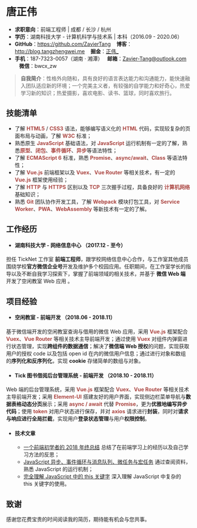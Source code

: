 # 唐正伟

 - **求职意向**：前端工程师  |  成都 / 长沙 / 杭州
 - **学历**：湖南科技大学 - 计算机科学与技术系  |  本科（2016.09 - 2020.06）
 - **GitHub**：https://github.com/ZavierTang &nbsp;&nbsp;&nbsp;**博客**：http://blog.tangzhengwei.me &nbsp;&nbsp;&nbsp;**掘金**：[正伟_](https://juejin.im/user/5b0a64d8f265da0dc82324da/posts)
 - **手机**：187-7323-0057（湖南 · 湘潭）&nbsp;&nbsp;&nbsp;**邮箱**：Zavier-Tang@outlook.com &nbsp;&nbsp;&nbsp;**微信**：bwcx_zw

> **自我简介**：性格外向随和，具有良好的语言表达能力和沟通能力，能快速融入团队适应新的环境；一个完美主义者，有较强的自学能力和好奇心，热爱学习新的知识；热爱摄影，喜欢电影、读书、篮球，同时喜欢旅行。

## 技能清单

- 了解 <span style="color:#ab4642">**HTML5**</span> / <span style="color:#ab4642">**CSS3**</span> 语法，能够编写语义化的 <span style="color:#ab4642">**HTML**</span> 代码，实现较复杂的页面布局与动画，了解 <span style="color:#ab4642">**W3C**</span> 标准；
- 熟悉原生 <span style="color:#ab4642">**JavaScript**</span> 基础语法，对 <span style="color:#ab4642">**JavaScript**</span> 运行机制有一定的了解，熟悉<span style="color:#ab4642">**原型**</span>、<span style="color:#ab4642">**闭包**</span>、<span style="color:#ab4642">**事件循环**</span>、<span style="color:#ab4642">**异步**</span>等语法特性；
- 了解 <span style="color:#ab4642">**ECMAScript 6**</span> 标准，熟悉 <span style="color:#ab4642">**Promise**</span>、<span style="color:#ab4642">**async/await**</span>、<span style="color:#ab4642">**Class**</span> 等语法特性；
- 了解 <span style="color:#ab4642">**Vue.js**</span> 前端框架以及 <span style="color:#ab4642">**Vuex**</span>、<span style="color:#ab4642">**Vue Router**</span> 等相关技术，有一定的 <span style="color:#ab4642">**Vue.js**</span> 框架使用经验；
- 了解 <span style="color:#ab4642">**HTTP**</span> 与 <span style="color:#ab4642">**HTTPS**</span> 区别以及 <span style="color:#ab4642">**TCP**</span> 三次握手过程，具备良好的 <span style="color:#ab4642">**计算机网络**</span> 基础知识；
- 熟悉 <span style="color:#ab4642">**Git**</span> 团队协作开发工具，了解 <span style="color:#ab4642">**Webpack** </span>模块打包工具，对 <span style="color:#ab4642">**Service Worker**</span>、<span style="color:#ab4642">**PWA**</span>、<span style="color:#ab4642">**WebAssembly**</span> 等新技术有一定的了解。

## 工作经历

* #### **湖南科技大学 - 网络信息中心 （2017.12 - 至今）**

担任 TickNet 工作室 **前端工程师**，跟学校网络信息中心合作，与工作室其他成员围绕学校**官方微信企业号**开发及维护多个校园应用。任职期间，在工作室学长的指导以及不断自我学习探索下，掌握了前端领域的相关技术，并基于 **微信 Web 端** 开发了空闲教室 Web 应用 。

## 项目经验

* #### **空闲教室 - 前端开发 （2018.06 - 2018.11）**

基于微信端开发的空闲教室查询与借用的微信 Web 应用，采用 <span style="color:#ab4642">**Vue.js**</span> 框架配合 <span style="color:#ab4642">**Vuex**</span>、<span style="color:#ab4642">**Vue Router**</span> 等相关技术主导前端开发；通过使用 <span style="color:#ab4642">**Vuex**</span> 对组件内弹窗进行状态管理，实现**跨组件的数据通信**；解决了**微信端 Web 授权**的问题，实现获取用户的授权 code 以及包括 open id 在内的微信用户信息；通过进行对象和数组的**序列化和反序列化**，实现 **cookie** 存储简单的数组与对象。

- #### **Tick 图书借阅后台管理系统 - 前端开发 （2018.10 - 2018.11）**

Web 端的后台管理系统，采用 <span style="color:#ab4642">**Vue.js**</span> 框架配合 <span style="color:#ab4642">**Vuex**</span>、<span style="color:#ab4642">**Vue Router**</span> 等相关技术主导前端开发；采用 <span style="color:#ab4642">**Element-UI**</span> 搭建友好的用户界面，实现侧边栏菜单导航与**数据表格动态分页**展示；采用 <span style="color:#ab4642">**async / await**</span> 代替 <span style="color:#ab4642">**Promise**</span>，更为**优雅地编写异步代码**；使用 <span style="color:#ab4642">**token**</span> 对用户状态进行保存，并对 <span style="color:#ab4642">**axios**</span> 请求进行**封装**，同时对**请求与响应进行全局拦截**，实现用户**登录状态管理**与用户**权限控制**。

* #### **技术文章**

  * [一个前端初学者的 2018 年终总结](https://juejin.im/post/5c385056518825253b5e98f9)  总结了在前端学习上的经历以及自己学习方法的反思；
  * [JavaScript 异步、事件循环与消息队列、微任务与宏任务](https://juejin.im/post/5be5a0b96fb9a049d518febc)  通过查阅资料，熟悉 JavaScript 的运行机制；
  * [完全理解 JavaScript 中的 this 关键字](https://juejin.im/post/5be9746f51882516f57864f1)  深入理解 JavaScript 中复杂的 this 关键字的使用。

## 致谢
感谢您花费宝贵的时间阅读我的简历，期待能有机会与您共事。